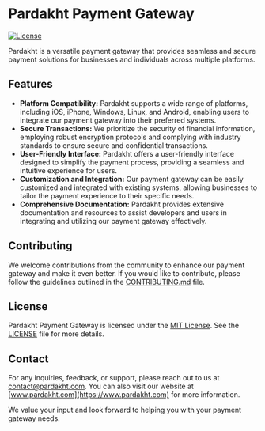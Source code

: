 # Pardakht Payment Gateway

[![License](https://img.shields.io/badge/license-MIT-blue.svg)](https://opensource.org/licenses/MIT)

Pardakht is a versatile payment gateway that provides seamless and secure payment solutions for businesses and individuals across multiple platforms.

## Features

- **Platform Compatibility:** Pardakht supports a wide range of platforms, including iOS, iPhone, Windows, Linux, and Android, enabling users to integrate our payment gateway into their preferred systems.
- **Secure Transactions:** We prioritize the security of financial information, employing robust encryption protocols and complying with industry standards to ensure secure and confidential transactions.
- **User-Friendly Interface:** Pardakht offers a user-friendly interface designed to simplify the payment process, providing a seamless and intuitive experience for users.
- **Customization and Integration:** Our payment gateway can be easily customized and integrated with existing systems, allowing businesses to tailor the payment experience to their specific needs.
- **Comprehensive Documentation:** Pardakht provides extensive documentation and resources to assist developers and users in integrating and utilizing our payment gateway effectively.


## Contributing

We welcome contributions from the community to enhance our payment gateway and make it even better. If you would like to contribute, please follow the guidelines outlined in the [CONTRIBUTING.md](https://github.com/thepardakht/.github/main/profile/CONTRIBUTING.md) file.

## License

Pardakht Payment Gateway is licensed under the [MIT License](https://opensource.org/licenses/MIT). See the [LICENSE](./LICENSE) file for more details.

## Contact

For any inquiries, feedback, or support, please reach out to us at [contact@pardakht.com](mailto:contact@pardakht.com). You can also visit our website at [www.pardakht.com](https://www.pardakht.com) for more information.

We value your input and look forward to helping you with your payment gateway needs.
